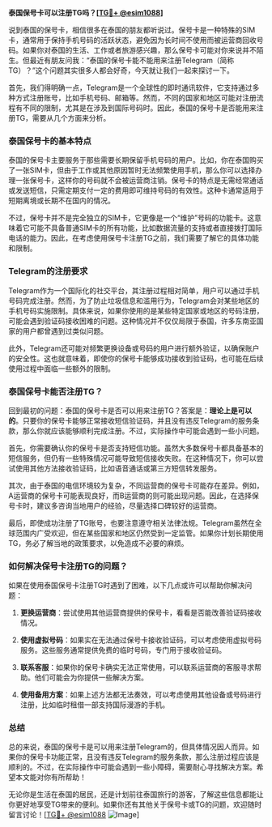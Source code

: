 **泰国保号卡可以注册TG吗？[[TG💪+ @esim1088](https://t.me/s/esim1088)]**

说到泰国的保号卡，相信很多在泰国的朋友都听说过。保号卡是一种特殊的SIM卡，通常用于保持手机号码的活跃状态，避免因为长时间不使用而被运营商回收号码。如果你对泰国的生活、工作或者旅游感兴趣，那么保号卡可能对你来说并不陌生。但最近有朋友问我：“泰国的保号卡能不能用来注册Telegram（简称TG）？”这个问题其实很多人都会好奇，今天就让我们一起来探讨一下。

首先，我们得明确一点，Telegram是一个全球性的即时通讯软件，它支持通过多种方式注册账号，比如手机号码、邮箱等。然而，不同的国家和地区可能对注册流程有不同的限制，尤其是在涉及到国际号码时。因此，泰国的保号卡是否能用来注册TG，需要从几个方面来分析。

### 泰国保号卡的基本特点

泰国的保号卡主要服务于那些需要长期保留手机号码的用户。比如，你在泰国购买了一张SIM卡，但由于工作或其他原因暂时无法频繁使用手机，那么你可以选择办理一张保号卡，这样你的号码就不会被运营商注销。保号卡的特点是无需经常通话或发送短信，只需定期支付一定的费用即可维持号码的有效性。这种卡通常适用于短期离境或长期不在国内的情况。

不过，保号卡并不是完全独立的SIM卡，它更像是一个“维护”号码的功能卡。这意味着它可能不具备普通SIM卡的所有功能，比如数据流量的支持或者直接拨打国际电话的能力。因此，在考虑使用保号卡注册TG之前，我们需要了解它的具体功能和限制。

### Telegram的注册要求

Telegram作为一个国际化的社交平台，其注册过程相对简单，用户可以通过手机号码完成注册。然而，为了防止垃圾信息和滥用行为，Telegram会对某些地区的手机号码实施限制。具体来说，如果你使用的是某些特定国家或地区的号码注册，可能会遇到验证码接收困难的问题。这种情况并不仅仅局限于泰国，许多东南亚国家的用户都曾遇到过类似问题。

此外，Telegram还可能对频繁更换设备或号码的用户进行额外验证，以确保账户的安全性。这也就意味着，即使你的保号卡能够成功接收到验证码，也可能在后续使用过程中面临一些额外的限制。

### 泰国保号卡能否注册TG？

回到最初的问题：泰国的保号卡是否可以用来注册TG？答案是：**理论上是可以的**。只要你的保号卡能够正常接收短信验证码，并且没有违反Telegram的服务条款，那么你就应该能够顺利完成注册。不过，实际操作中可能会遇到一些小问题。

首先，你需要确认你的保号卡是否支持短信功能。虽然大多数保号卡都具备基本的短信服务，但仍有一些特殊情况可能导致短信接收失败。在这种情况下，你可以尝试使用其他方法接收验证码，比如语音通话或第三方短信转发服务。

其次，由于泰国的电信环境较为复杂，不同运营商的保号卡可能存在差异。例如，A运营商的保号卡可能表现良好，而B运营商的则可能出现问题。因此，在选择保号卡时，建议多咨询当地用户的经验，尽量选择口碑较好的运营商。

最后，即使成功注册了TG账号，也要注意遵守相关法律法规。Telegram虽然在全球范围内广受欢迎，但在某些国家和地区仍然受到一定监管。如果你计划长期使用TG，务必了解当地的政策要求，以免造成不必要的麻烦。

### 如何解决保号卡注册TG的问题？

如果在使用泰国保号卡注册TG时遇到了困难，以下几点或许可以帮助你解决问题：

1. **更换运营商**：尝试使用其他运营商提供的保号卡，看看是否能改善验证码接收情况。
   
2. **使用虚拟号码**：如果实在无法通过保号卡接收验证码，可以考虑使用虚拟号码服务。这些服务通常提供免费的临时号码，专门用于接收验证码。

3. **联系客服**：如果你的保号卡确实无法正常使用，可以联系运营商的客服寻求帮助。他们可能会为你提供一些解决方案。

4. **使用备用方案**：如果上述方法都无法奏效，可以考虑使用其他设备或号码进行注册，比如临时租借一部支持国际漫游的手机。

### 总结

总的来说，泰国的保号卡是可以用来注册Telegram的，但具体情况因人而异。如果你的保号卡功能正常，且没有违反Telegram的服务条款，那么注册过程应该是顺利的。不过，在实际操作中可能会遇到一些小障碍，需要耐心寻找解决方案。希望本文能对你有所帮助！

无论你是生活在泰国的居民，还是计划前往泰国旅行的游客，了解这些信息都能让你更好地享受TG带来的便利。如果你还有其他关于保号卡或TG的问题，欢迎随时留言讨论！[[TG💪+ @esim1088](https://t.me/s/esim1088) ![Image](https://i.postimg.cc/4NQfJmqS/Snipaste-2025-05-13-00-14-12.png)]